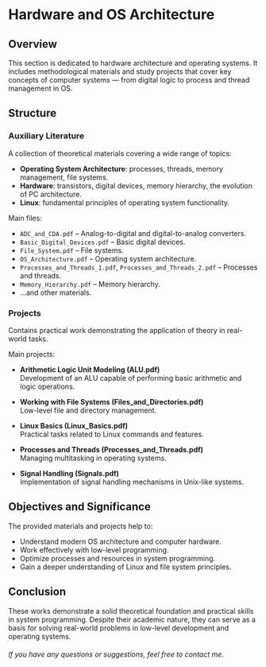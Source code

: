 # Hardware and OS Architecture

## Overview

This section is dedicated to hardware architecture and operating systems. It includes methodological materials and study projects that cover key concepts of computer systems — from digital logic to process and thread management in OS.

## Structure

### Auxiliary Literature  
A collection of theoretical materials covering a wide range of topics:  
- **Operating System Architecture**: processes, threads, memory management, file systems.  
- **Hardware**: transistors, digital devices, memory hierarchy, the evolution of PC architecture.  
- **Linux**: fundamental principles of operating system functionality.  

Main files:
- `ADC_and_CDA.pdf` – Analog-to-digital and digital-to-analog converters.
- `Basic_Digital_Devices.pdf` – Basic digital devices.
- `File_System.pdf` – File systems.
- `OS_Architecture.pdf` – Operating system architecture.
- `Processes_and_Threads_1.pdf`, `Processes_and_Threads_2.pdf` – Processes and threads.
- `Memory_Hierarchy.pdf` – Memory hierarchy.
- ...and other materials.

### Projects  
Contains practical work demonstrating the application of theory in real-world tasks.

Main projects:
- **Arithmetic Logic Unit Modeling (ALU.pdf)**  
  Development of an ALU capable of performing basic arithmetic and logic operations.
  
- **Working with File Systems (Files_and_Directories.pdf)**  
  Low-level file and directory management.

- **Linux Basics (Linux_Basics.pdf)**  
  Practical tasks related to Linux commands and features.

- **Processes and Threads (Processes_and_Threads.pdf)**  
  Managing multitasking in operating systems.

- **Signal Handling (Signals.pdf)**  
  Implementation of signal handling mechanisms in Unix-like systems.

## Objectives and Significance

The provided materials and projects help to:  
- Understand modern OS architecture and computer hardware.  
- Work effectively with low-level programming.  
- Optimize processes and resources in system programming.  
- Gain a deeper understanding of Linux and file system principles.  

## Conclusion

These works demonstrate a solid theoretical foundation and practical skills in system programming. Despite their academic nature, they can serve as a basis for solving real-world problems in low-level development and operating systems.

###### If you have any questions or suggestions, feel free to contact me.  
